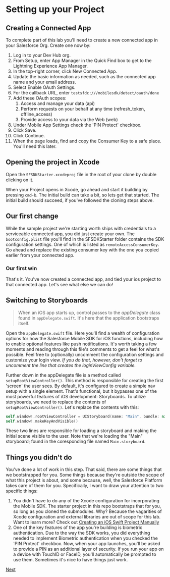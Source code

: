 # Setting up your Project

## Creating a Connected App

To complete part of this lab you'll need to create a new connected app in your Salesforce Org. Create one now by:

1. Log in to your Dev Hub org.
2. From Setup, enter App Manager in the Quick Find box to get to the Lightning Experience App Manager.
3. In the top-right corner, click New Connected App.
4. Update the basic information as needed, such as the connected app name and your email address.
5. Select Enable OAuth Settings.
6. For the callback URL, enter `testsfdc:///mobilesdk/detect/oauth/done`
7. Add these OAuth scopes:
   1. Access and manage your data (api)
   2. Perform requests on your behalf at any time (refresh_token, offline_access)
   3. Provide access to your data via the Web (web)
8. Under Mobile App Settings check the 'PIN Protect' checkbox.
9. Click Save.
10. Click Continue.
11. When the page loads, find and copy the Consumer Key to a safe place. You'll need this later.

## Opening the project in Xcode

Open the `SFSDKStarter.xcodeproj` file in the root of your clone by double clicking on it.

When your Project opens in Xcode, go ahead and start it building by pressing `cmd-b`. The initial build can take a bit, so lets get that started. The initial build should succeed, if you've followed the cloning steps above.

## Our first change

While the sample project we're starting worth ships with credentials to a serviceable connected app, you did just create your own. The `bootconfig.plist` file you'll find in the SFSDKStarter folder contains the SDK configuration settings. One of which is listed as `remoteAccessConsumerKey`. Go ahead and replace the existing consumer key with the one you copied earlier from your connected app.

### Our first win

That's it. You've now created a connected app, and tied your ios project to that connected app. Let's see what else we can do!

## Switching to Storyboards

> When an iOS app starts up, control passes to the _appDelegate_ class found in `appDelegate.swift`. It's here that the application bootstraps itself.

Open the `appDelegate.swift` file. Here you'll find a wealth of configuration options for how the Salesforce Mobile SDK for iOS functions, including how to enable optional features like push notifications. It's worth taking a few moments and reading through this file's comments to get a feel for what's possible. Feel free to (optionally) uncomment the configuration settings and customize your login view. _If you do that, however, don't forget to uncomment the line that creates the loginViewConfig variable._

Further down in the appDelegate file is a method called `setupRootViewController()`. This method is responsible for creating the first 'screen' the user sees. By default, it's configured to create a simple nav setup with a single element. That's functional, but it bypasses one of the most powerful features of iOS development: Storyboards. To utilize storyboards, we need to replace the contents of `setupRootViewController()`. Let's replace the contents with this:

```swift
self.window!.rootViewController = UIStoryboard(name: "Main", bundle: nil).instantiateInitialViewController()
self.window!.makeKeyAndVisible()
```

These two lines are responsible for loading a storyboard and making the initial scene visible to the user. Note that we're loading the "Main" storyboard; found in the coresponding file named `Main.storyboard`.

## Things you didn't do

You've done a lot of work in this step. That said, there are some things that we bootstrapped for you. Some things because they're outside the scope of what this project is about, and some because, well, the Salesforce Platform takes care of them for you. Specifically, I want to draw your attention to two specific things:

1. You didn't have to do any of the Xcode configuration for incorporating the Mobile SDK. The starter project in this repo bootstraps that for you, so long as you cloned the submodules. Why? Because the vagarities of Xcode configuration and external libraries are out of scope for this lab. Want to learn more? Check out [Creating an iOS Swift Project Manually](https://developer.salesforce.com/docs/atlas.en-us.mobile_sdk.meta/mobile_sdk/ios_new_native_project_manual.htm)
2. One of the key features of the app you're building is biometric authentication. Due to the way the SDK works, you did everything needed to implement Biometric authentication when you checked the 'PIN Protect' checkbox. Now, when your app launches, you'll be asked to provide a PIN as an additional layer of security. If you run your app on a device with TouchID or FaceID, you'll automatically be prompted to use them. Sometimes it's nice to have things just work.

<a href="step4.html" class="btn btn-default pull-right">Next <i class="glyphicon glyphicon-chevron-right"></i></a>
